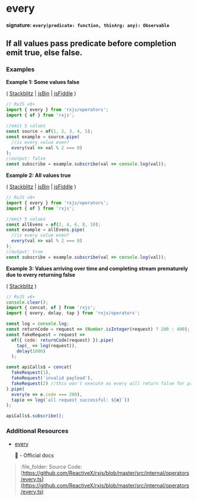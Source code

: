 # every

#### signature: `every(predicate: function, thisArg: any): Observable`

## If all values pass predicate before completion emit true, else false.

### Examples

**Example 1: Some values false**

\( [Stackblitz](https://stackblitz.com/edit/typescript-299d7s?file=index.ts&devtoolsheight=100) \| [jsBin](http://jsbin.com/cibijotase/1/edit?js,console) \| [jsFiddle](https://jsfiddle.net/btroncone/1b46tsm7/) \)

```javascript
// RxJS v6+
import { every } from 'rxjs/operators';
import { of } from 'rxjs';

//emit 5 values
const source = of(1, 2, 3, 4, 5);
const example = source.pipe(
  //is every value even?
  every(val => val % 2 === 0)
);
//output: false
const subscribe = example.subscribe(val => console.log(val));
```

**Example 2: All values true**

\( [Stackblitz](https://stackblitz.com/edit/typescript-ztrzqe?file=index.ts&devtoolsheight=100) \| [jsBin](http://jsbin.com/yuxefiviko/1/edit?js,console) \| [jsFiddle](https://jsfiddle.net/btroncone/x34nLmcj/) \)

```javascript
// RxJS v6+
import { every } from 'rxjs/operators';
import { of } from 'rxjs';

//emit 5 values
const allEvens = of(2, 4, 6, 8, 10);
const example = allEvens.pipe(
  //is every value even?
  every(val => val % 2 === 0)
);
//output: true
const subscribe = example.subscribe(val => console.log(val));
```

**Example 3: Values arriving over time and completing stream prematurely due to every returning false**

\( [Stackblitz](https://stackblitz.com/edit/rxjs-every-example?file=index.ts&devtoolsheight=100) \)

```javascript
// RxJS v6+
console.clear();
import { concat, of } from 'rxjs';
import { every, delay, tap } from 'rxjs/operators';

const log = console.log;
const returnCode = request => (Number.isInteger(request) ? 200 : 400);
const fakeRequest = request =>
  of({ code: returnCode(request) }).pipe(
    tap(_ => log(request)),
    delay(1000)
  );

const apiCalls$ = concat(
  fakeRequest(1),
  fakeRequest('invalid payload'),
  fakeRequest(2) //this won't execute as every will return false for previous line
).pipe(
  every(e => e.code === 200),
  tap(e => log(`all request successful: ${e}`))
);

apiCalls$.subscribe();
```

### Additional Resources

* [every](https://rxjs.dev/api/operators/every)

  :newspaper: - Official docs

> :file\_folder: Source Code: [https://github.com/ReactiveX/rxjs/blob/master/src/internal/operators/every.ts](https://github.com/ReactiveX/rxjs/blob/master/src/internal/operators/every.ts)

